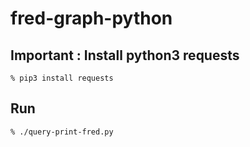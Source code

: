 # fred-graph-python

## Important : Install python3 requests
```
% pip3 install requests
```

## Run
```
% ./query-print-fred.py
```
